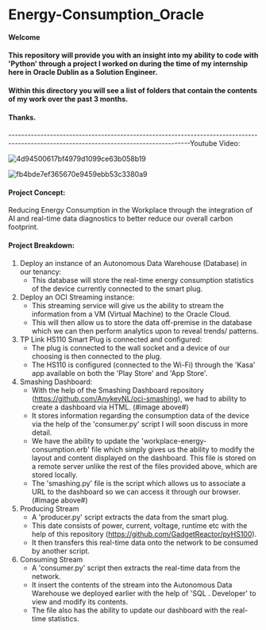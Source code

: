 # Energy-Consumption_Oracle

#### Welcome

#### This repository will provide you with an insight into my ability to code with 'Python' through a project I worked on during the time of my internship here in Oracle Dublin as a Solution Engineer.

#### Within this directory you will see a list of folders that contain the contents of my work over the past 3 months.

#### Thanks.

---------------------------------------------------------------------------------------------------------------------------------------Youtube Video: 

![4d94500617bf4979d1099ce63b058b19](https://user-images.githubusercontent.com/36043248/64624320-67db3680-d3e2-11e9-9f16-ebc9d183f2cc.png)

![fb4bde7ef365670e9459ebb53c3380a9](https://user-images.githubusercontent.com/36043248/64599145-cb4c7080-d3b0-11e9-978c-755d521e0b7b.png)

#### Project Concept:

Reducing Energy Consumption in the Workplace through the integration of AI and real-time data diagnostics to better reduce our overall carbon footprint.

#### Project Breakdown:

1. Deploy an instance of an Autonomous Data Warehouse (Database) in our tenancy:
    - This database will store the real-time energy consumption statistics of the device currently connected to the smart plug.
2. Deploy an OCI Streaming instance:
    - This streaming service will give us the ability to stream the information from a VM (Virtual Machine) to the Oracle Cloud.
    - This will then allow us to store the data off-premise in the database which we can then perform analytics upon to reveal trends/
      patterns.
3. TP Link HS110 Smart Plug is connected and configured:
   - The plug is connected to the wall socket and a device of our choosing is then connected to the plug.
   - The HS110 is configured (connected to the Wi-Fi) through the 'Kasa' app available on both the 'Play Store' and 'App Store'.
4. Smashing Dashboard:
   - With the help of the Smashing Dashboard repository (https://github.com/AnykeyNL/oci-smashing), we had to ability to create a  dashboard via HTML. (#image above#)
   - It stores information regarding the consumption data of the device via the help of the 'consumer.py' script I will soon discuss in more detail.
   - We have the ability to update the 'workplace-energy-consumption.erb' file which simply gives us the ability to modify the layout and content displayed on the dashboard. This file is stored on a remote server unlike the rest of the files provided above, which are stored locally.
   - The 'smashing.py' file is the script which allows us to associate a URL to the dashboard so we can access it through our browser. (#image above#)
5. Producing Stream
   - A 'producer.py' script extracts the data from the smart plug. 
   - This date consists of power, current, voltage, runtime etc with the help of this repository        (https://github.com/GadgetReactor/pyHS100). 
   - It then transfers this real-time data onto the network to be consumed by another script.
6. Consuming Stream
   - A 'consumer.py' script then extracts the real-time data from the network.
   - It insert the contents of the stream into the Autonomous Data Warehouse we deployed earlier with the help of 'SQL   . 
     Developer' to view and modify its contents.
   - The file also has the ability to update our dashboard with the real-time statistics.



